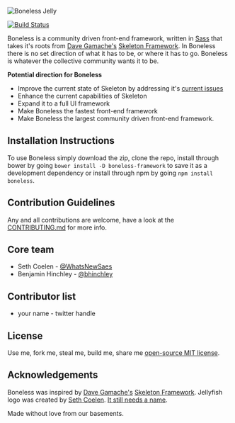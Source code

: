 ![Boneless Jelly](https://raw.githubusercontent.com/whatsnewsaes/Boneless/master/examples/images/Jelly.png)

[![Build Status](https://travis-ci.org/benhinchley/Boneless.svg)](https://travis-ci.org/benhinchley/Boneless)

Boneless is a community driven front-end framework, written in  [Sass](http://sass-lang.com/) that takes it's roots from [Dave Gamache's](https://twitter.com/dhg) [Skeleton Framework](https://github.com/dhg/Skeleton). In Boneless there is no set direction of what it has to be, or where it has to go. Boneless is whatever the collective community wants it to be.

**Potential direction for Boneless**
 * Improve the current state of Skeleton by addressing it's [current issues](https://github.com/dhg/Skeleton/issues)
 * Enhance the current capabilities of Skeleton
 * Expand it to a full UI framework
 * Make Boneless the fastest front-end framework
 * Make Boneless the largest community driven front-end framework.

## Installation Instructions
To use Boneless simply download the zip, clone the repo, install through bower by going `bower install -D boneless-framework` to save it as a development dependency or install through npm by going `npm install boneless`.

## Contribution Guidelines
Any and all contributions are welcome, have a look at the [CONTRIBUTING.md](CONTRIBUTING.md) for more info.

## Core team
* Seth Coelen - [@WhatsNewSaes](https://twitter.com/WhatsNewSaes)
* Benjamin Hinchley - [@bhinchley](https://twitter.com/bhinchley)

## Contributor list
* your name - twitter handle

## License
Use me, fork me, steal me, build me, share me [open-source MIT license](LICENSE).

## Acknowledgements
Boneless was inspired by [Dave Gamache's](https://twitter.com/dhg) [Skeleton Framework](https://github.com/dhg/Skeleton). Jellyfish logo was created by [Seth Coelen](http://www.twitter.com/whatsnewsaes). [It still needs a name](https://github.com/whatsnewsaes/Boneless/issues/1).

Made without love from our basements.
